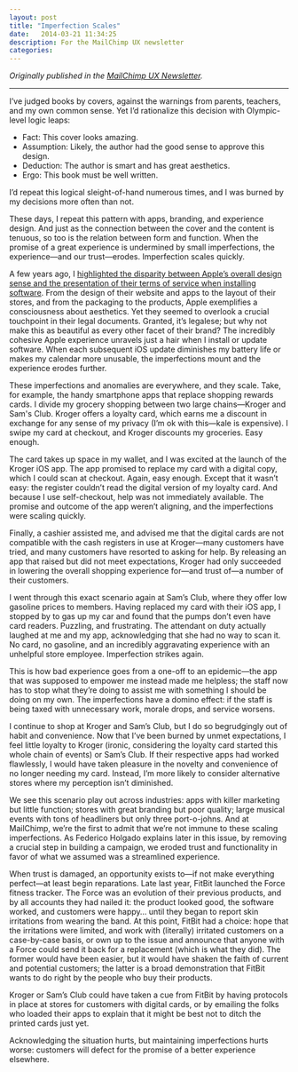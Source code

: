 ```yaml
---
layout: post
title: "Imperfection Scales"
date:   2014-03-21 11:34:25
description: For the MailChimp UX newsletter
categories:
---
```


_Originally published in the [MailChimp UX Newsletter](http://us5.campaign-archive1.com/?awesome=no&u=7e093c5cf4&id=c24b99796f)._

---
I’ve judged books by covers, against the warnings from parents, teachers, and my own common sense. Yet I’d rationalize this decision with Olympic-level logic leaps:

* Fact: This cover looks amazing.
* Assumption: Likely, the author had the good sense to approve this design.
* Deduction: The author is smart and has great aesthetics.
* Ergo: This book must be well written.

I’d repeat this logical sleight-of-hand numerous times, and I was burned by my decisions more often than not.

These days, I repeat this pattern with apps, branding, and experience design. And just as the connection between the cover and the content is tenuous, so too is the relation between form and function. When the promise of a great experience is undermined by small imperfections, the experience—and our trust—erodes. Imperfection scales quickly.

A few years ago, I [highlighted the disparity between Apple’s overall design sense and the presentation of their terms of service when installing software](http://www.fastcodesign.com/1665000/how-to-fix-the-nightmare-of-apples-terms-of-service). From the design of their website and apps to the layout of their stores, and from the packaging to the products, Apple exemplifies a consciousness about aesthetics. Yet they seemed to overlook a crucial touchpoint in their legal documents. Granted, it’s legalese; but why not make this as beautiful as every other facet of their brand? The incredibly cohesive Apple experience unravels just a hair when I install or update software. When each subsequent iOS update diminishes my battery life or makes my calendar more unusable, the imperfections mount and the experience erodes further.

These imperfections and anomalies are everywhere, and they scale. Take, for example, the handy smartphone apps that replace shopping rewards cards. I divide my grocery shopping between two large chains—Kroger and Sam's Club. Kroger offers a loyalty card, which earns me a discount in exchange for any sense of my privacy (I’m ok with this—kale is expensive). I swipe my card at checkout, and Kroger discounts my groceries. Easy enough.

The card takes up space in my wallet, and I was excited at the launch of the Kroger iOS app. The app promised to replace my card with a digital copy, which I could scan at checkout. Again, easy enough. Except that it wasn’t easy: the register couldn’t read the digital version of my loyalty card. And because I use self-checkout, help was not immediately available. The promise and outcome of the app weren’t aligning, and the imperfections were scaling quickly.

Finally, a cashier assisted me, and advised me that the digital cards are not compatible with the cash registers in use at Kroger—many customers have tried, and many customers have resorted to asking for help. By releasing an app that raised but did not meet expectations, Kroger had only succeeded in lowering the overall shopping experience for—and trust of—a number of their customers.

I went through this exact scenario again at Sam’s Club, where they offer low gasoline prices to members. Having replaced my card with their iOS app, I stopped by to gas up my car and found that the pumps don’t even have card readers. Puzzling, and frustrating. The attendant on duty actually laughed at me and my app, acknowledging that she had no way to scan it. No card, no gasoline, and an incredibly aggravating experience with an unhelpful store employee. Imperfection strikes again.

This is how bad experience goes from a one-off to an epidemic—the app that was supposed to empower me instead made me helpless; the staff now has to stop what they’re doing to assist me with something I should be doing on my own. The imperfections have a domino effect: if the staff is being taxed with unnecessary work, morale drops, and service worsens.

I continue to shop at Kroger and Sam’s Club, but I do so begrudgingly out of habit and convenience. Now that I’ve been burned by unmet expectations, I feel little loyalty to Kroger (ironic, considering the loyalty card started this whole chain of events) or Sam’s Club. If their respective apps had worked flawlessly, I would have taken pleasure in the novelty and convenience of no longer needing my card. Instead, I’m more likely to consider alternative stores where my perception isn’t diminished.

We see this scenario play out across industries: apps with killer marketing but little function; stores with great branding but poor quality; large musical events with tons of headliners but only three port-o-johns. And at MailChimp, we’re the first to admit that we’re not immune to these scaling imperfections. As Federico Holgado explains later in this issue, by removing a crucial step in building a campaign, we eroded trust and functionality in favor of what we assumed was a streamlined experience.

When trust is damaged, an opportunity exists to—if not make everything perfect—at least begin reparations. Late last year, FitBit launched the Force fitness tracker. The Force was an evolution of their previous products, and by all accounts they had nailed it: the product looked good, the software worked, and customers were happy… until they began to report skin irritations from wearing the band. At this point, FitBit had a choice: hope that the irritations were limited, and work with (literally) irritated customers on a case-by-case basis, or own up to the issue and announce that anyone with a Force could send it back for a replacement (which is what they did). The former would have been easier, but it would have shaken the faith of current and potential customers; the latter is a broad demonstration that FitBit wants to do right by the people who buy their products.

Kroger or Sam’s Club could have taken a cue from FitBit by having protocols in place at stores for customers with digital cards, or by emailing the folks who loaded their apps to explain that it might be best not to ditch the printed cards just yet.

Acknowledging the situation hurts, but maintaining imperfections hurts worse: customers will defect for the promise of a better experience elsewhere.
